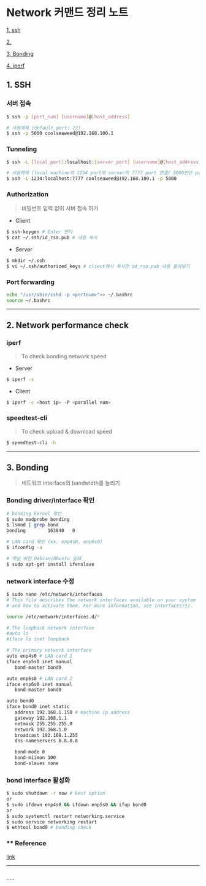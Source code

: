# Network 커맨드 정리 노트

   [1. ssh](#1.-SSH)
   
   [2. ](#2.-)

   [3. Bonding](#3.-Bonding)

   [4. iperf](#4.-iperf)

## 1. SSH <a name="1.-SSH"></a>
   ### 서버 접속
   ```bash
   $ ssh -p [port_num] [username]@[host_address]
   
   # 사용예제 (default port: 22)
   $ ssh -p 5000 coolseaweed@192.168.100.1
   ```

   ### Tunneling
   ```bash
   $ ssh -L [local_port]:localhost:[server_port] [username]@[host_address] -p [portnum]
   
   # 사용예제 (local machine의 1234 port와 server의 7777 port 연결/ 5000번은 port forwarding )
   $ ssh -L 1234:localhost:7777 coolseaweed@192.168.100.1 -p 5000
   ```
   ### Authorization
   >비밀번호 입력 없이 서버 접속 허가

   * Client
   ```bash
   $ ssh-keygen # Enter 연타
   $ cat ~/.ssh/id_rsa.pub # 내용 복사
   ```
   * Server
   ```bash
   $ mkdir ~/.ssh
   $ vi ~/.ssh/authorized_keys # client에서 복사한 id_rsa.pub 내용 붙여넣기
   ```
   
   ### Port forwarding
   ```bash
   echo "/usr/sbin/sshd -p <portnum>">> ~/.bashrc
   source ~/.bashrc
   ```
   
   
---

## 2. Network performance check <a name="2.-Network-performance-check"></a>
   ### iperf
   > To check bonding network speed 
   - Server
   ```bash
   $ iperf -s
   ```
   - Client
   ```bash
   $ iperf -c <host ip> -P <parallel num>
   ```
   
   ### speedtest-cli
   > To check upload & download speed
   ```bash
   $ speedtest-cli -h
   ```
   
---



## 3. Bonding <a name="3.-Bonding"></a>
   > 네트워크 interface의 bandwidth를 늘리기 
   ### Bonding driver/interface 확인
   ```bash
   # bonding kernel 확인
   $ sudo modprobe bonding
   $ lsmod | grep bond
   bonding        163840   0
   
   # LAN card 확인 (ex. enp4s0, enp6s0)
   $ ifconfig -a 
   
   # 옛날 버전 Debian/Ubuntu 일때
   $ sudo apt-get install ifenslave
   ```
   
   ### network interface 수정 
   ```bash
   $ sudo nano /etc/network/interfaces
   # This file describes the network interfaces available on your system
   # and how to activate them. For more information, see interfaces(5).

   source /etc/network/interfaces.d/*

   # The loopback network interface
   #auto lo
   #iface lo inet loopback

   # The primary network interface
   auto enp4s0 # LAN card 1
   iface enp5s0 inet manual
      bond-master bond0

   auto enp6s0 # LAN card 2
   iface enp6s0 inet manual
      bond-master bond0

   auto bond0
   iface bond0 inet static
      address 192.168.1.150 # machine ip address
      gateway 192.168.1.1
      netmask 255.255.255.0
      network 192.168.1.0
      broadcast 192.168.1.255
      dns-nameservers 8.8.8.8

      bond-mode 0
      bond-miimon 100
      bond-slaves none
   ```
   ### bond interface 활성화
   ```bash
   $ sudo shutdown -r now # best option
   or
   $ sudo ifdown enp4s0 && ifdown enp5s0 && ifup bond0
   or
   $ sudo systemctl restart networking.service
   $ sudo service networking restart
   $ ethtool bond0 # bonding check
  ```
  
   ### ** Reference
   [link](https://www.tecmint.com/configure-network-bonding-teaming-in-ubuntu/)

---


   ```

---



